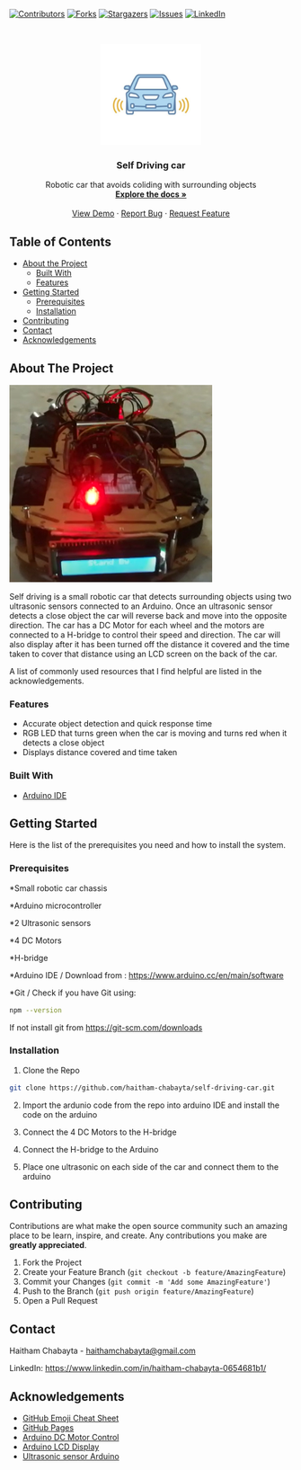 
[![Contributors][contributors-shield]][contributors-url]
[![Forks][forks-shield]][forks-url]
[![Stargazers][stars-shield]][stars-url]
[![Issues][issues-shield]][issues-url]
[![LinkedIn][linkedin-shield]][linkedin-url]



<!-- PROJECT LOGO -->
<br />
<p align="center">
  <a href="https://github.com/haitham-chabayta/self-driving-car">
     <img src="images/logo.png" alt="Logo" width="180" height="180">
 </a>

  <h3 align="center">Self Driving car</h3>

  <p align="center">
    Robotic car that avoids coliding with surrounding objects
    <br />
    <a href="https://github.com/haitham-chabayta/self-driving-car"><strong>Explore the docs »</strong></a>
    <br />
    <br />
    <a href="https://github.com/haitham-chabayta/self-driving-car/blob/master/Demo-Video1.mp4">View Demo</a>
    ·
    <a href="https://github.com/haitham-chabayta/self-driving-car/issues">Report Bug</a>
    ·
    <a href="https://github.com/haitham-chabayta/self-driving-car/issues">Request Feature</a>
  </p>
</p>



<!-- TABLE OF CONTENTS -->
## Table of Contents

* [About the Project](#about-the-project)
  * [Built With](#built-with)
  * [Features](#features)
* [Getting Started](#getting-started)
  * [Prerequisites](#prerequisites)
  * [Installation](#installation)
* [Contributing](#contributing)
* [Contact](#contact)
* [Acknowledgements](#acknowledgements)



<!-- ABOUT THE PROJECT -->
## About The Project

[![Screen Shot][product-screenshot]](https://github.com/haitham-chabayta/self-driving-car/)

Self driving is a small robotic car that detects surrounding objects using two ultrasonic sensors connected to an Arduino. Once an ultrasonic sensor detects a close object the car will reverse back and move into the opposite direction. The car has a DC Motor for each wheel and the motors are connected to a H-bridge to control their speed and direction. The car will also display after it has been turned off the distance it covered and the time taken to cover that distance using an LCD screen on the back of the car.

A list of commonly used resources that I find helpful are listed in the acknowledgements.

### Features
* Accurate object detection and quick response time
* RGB LED that turns green when the car is moving and turns red when it detects a close object
* Displays distance covered and time taken


### Built With
* [Arduino IDE](https://www.arduino.cc/en/main/software)

## Getting Started
Here is the list of the prerequisites you need and how to install the system.

### Prerequisites

*Small robotic car chassis

*Arduino microcontroller 

*2 Ultrasonic sensors

*4 DC Motors 

*H-bridge

*Arduino IDE / Download from : https://www.arduino.cc/en/main/software

*Git / Check if you have Git using:
```sh
npm --version
```
If not install git from https://git-scm.com/downloads



### Installation

1. Clone the Repo 
```sh
git clone https://github.com/haitham-chabayta/self-driving-car.git
```
2. Import the ardunio code from the repo into arduino IDE and install the code on the arduino

3. Connect the 4 DC Motors to the H-bridge

4. Connect the H-bridge to the Arduino

5. Place one ultrasonic on each side of the car and connect them to the arduino

<!-- CONTRIBUTING -->
## Contributing

Contributions are what make the open source community such an amazing place to be learn, inspire, and create. Any contributions you make are **greatly appreciated**.

1. Fork the Project
2. Create your Feature Branch (`git checkout -b feature/AmazingFeature`)
3. Commit your Changes (`git commit -m 'Add some AmazingFeature'`)
4. Push to the Branch (`git push origin feature/AmazingFeature`)
5. Open a Pull Request


<!-- CONTACT -->
## Contact

Haitham Chabayta - haithamchabayta@gmail.com

LinkedIn: https://www.linkedin.com/in/haitham-chabayta-0654681b1/



<!-- ACKNOWLEDGEMENTS -->
## Acknowledgements
* [GitHub Emoji Cheat Sheet](https://www.webpagefx.com/tools/emoji-cheat-sheet)
* [GitHub Pages](https://pages.github.com)
* [Arduino DC Motor Control](https://howtomechatronics.com/tutorials/arduino/arduino-dc-motor-control-tutorial-l298n-pwm-h-bridge/)
* [Arduino LCD Display](https://www.arduino.cc/en/Tutorial/LiquidCrystalDisplay)
* [Ultrasonic sensor Arduino](https://www.tutorialspoint.com/arduino/arduino_ultrasonic_sensor.htm#:~:text=Advertisements,or%201%E2%80%9D%20to%2013%20feet.)



[contributors-shield]: https://img.shields.io/github/contributors/haitham-chabayta/self-driving-car.svg?style=flat-square
[contributors-url]: https://github.com/haitham-chabayta/self-driving-car/graphs/contributors
[forks-shield]: https://img.shields.io/github/forks/haitham-chabayta/self-driving-car.svg?style=flat-square
[forks-url]: https://github.com/haitham-chabayta/self-driving-car/network/members
[stars-shield]: https://img.shields.io/github/stars/haitham-chabayta/self-driving-car.svg?style=flat-square
[stars-url]: https://github.com/haitham-chabayta/self-driving-car/stargazers
[issues-shield]: https://img.shields.io/github/issues/haitham-chabayta/self-driving-car.svg?style=flat-square
[issues-url]: https://github.com/haitham-chabayta/self-driving-car/issues
[linkedin-shield]: https://img.shields.io/badge/-LinkedIn-black.svg?style=flat-square&logo=linkedin&colorB=555
[linkedin-url]: https://www.linkedin.com/in/haitham-chabayta-0654681b1/
[product-screenshot]: images/screenshot.PNG

